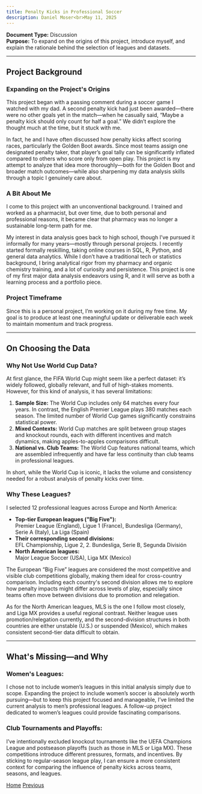 ```yaml
---
title: Penalty Kicks in Professional Soccer
description: Daniel Moser<br>May 11, 2025
---
```


**Document Type:** Discussion  
**Purpose:** To expand on the origins of this project, introduce myself, and explain the rationale behind the selection of leagues and datasets.

***

## Project Background

### Expanding on the Project's Origins
This project began with a passing comment during a soccer game I watched with my dad. A second penalty kick had just been awarded—there were no other goals yet in the match—when he casually said, “Maybe a penalty kick should only count for half a goal.” We didn’t explore the thought much at the time, but it stuck with me.

In fact, he and I have often discussed how penalty kicks affect scoring races, particularly the Golden Boot awards. Since most teams assign one designated penalty taker, that player’s goal tally can be significantly inflated compared to others who score only from open play. This project is my attempt to analyze that idea more thoroughly—both for the Golden Boot and broader match outcomes—while also sharpening my data analysis skills through a topic I genuinely care about.

### A Bit About Me
I come to this project with an unconventional background. I trained and worked as a pharmacist, but over time, due to both personal and professional reasons, it became clear that pharmacy was no longer a sustainable long-term path for me.

My interest in data analysis goes back to high school, though I’ve pursued it informally for many years—mostly through personal projects. I recently started formally reskilling, taking online courses in SQL, R, Python, and general data analytics. While I don’t have a traditional tech or statistics background, I bring analytical rigor from my pharmacy and organic chemistry training, and a lot of curiosity and persistence. This project is one of my first major data analysis endeavors using R, and it will serve as both a learning process and a portfolio piece.

### Project Timeframe
Since this is a personal project, I’m working on it during my free time. My goal is to produce at least one meaningful update or deliverable each week to maintain momentum and track progress.

***

## On Choosing the Data
### Why Not Use World Cup Data?
At first glance, the FIFA World Cup might seem like a perfect dataset: it’s widely followed, globally relevant, and full of high-stakes moments. However, for this kind of analysis, it has several limitations:

1. **Sample Size:** The World Cup includes only 64 matches every four years. In contrast, the English Premier League plays 380 matches each season. The limited number of World Cup games significantly constrains statistical power.
1. **Mixed Contexts:** World Cup matches are split between group stages and knockout rounds, each with different incentives and match dynamics, making apples-to-apples comparisons difficult.
1. **National vs. Club Teams:** The World Cup features national teams, which are assembled infrequently and have far less continuity than club teams in professional leagues.

In short, while the World Cup is iconic, it lacks the volume and consistency needed for a robust analysis of penalty kicks over time.

### Why These Leagues?
I selected 12 professional leagues across Europe and North America:

- **Top-tier European leagues ("Big Five"):**  
Premier League (England), Ligue 1 (France), Bundesliga (Germany), Serie A (Italy), La Liga (Spain)
- **Their corresponding second divisions:**  
EFL Championship, Ligue 2, 2. Bundesliga, Serie B, Segunda División
- **North American leagues:**  
Major League Soccer (USA), Liga MX (Mexico)

The European “Big Five” leagues are considered the most competitive and visible club competitions globally, making them ideal for cross-country comparison. Including each country's second division allows me to explore how penalty impacts might differ across levels of play, especially since teams often move between divisions due to promotion and relegation.

As for the North American leagues, MLS is the one I follow most closely, and Liga MX provides a useful regional contrast. Neither league uses promotion/relegation currently, and the second-division structures in both countries are either unstable (U.S.) or suspended (Mexico), which makes consistent second-tier data difficult to obtain.

***

## What's Missing—and Why
### Women's Leagues:
I chose not to include women’s leagues in this initial analysis simply due to scope. Expanding the project to include women’s soccer is absolutely worth pursuing—but to keep this project focused and manageable, I’ve limited the current analysis to men’s professional leagues. A follow-up project dedicated to women’s leagues could provide fascinating comparisons.

### Club Tournaments and Playoffs:
I’ve intentionally excluded knockout tournaments like the UEFA Champions League and postseason playoffs (such as those in MLS or Liga MX). These competitions introduce different pressures, formats, and incentives. By sticking to regular-season league play, I can ensure a more consistent context for comparing the influence of penalty kicks across teams, seasons, and leagues.

[Home](djmwa.github.io/penaltykicks)
[Previous](djmwa.github.io/penaltykicks/introduction)
